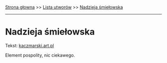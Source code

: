 [Strona głowna](../index.md) >> [Lista utworów](../list.md) >> [Nadzieja śmiełowska](341.md)

---

# Nadzieja śmiełowska

Tekst: [kaczmarski.art.pl](https://www.kaczmarski.art.pl/tworczosc/wiersze/nadzieja-smielowska/)

Element pospolity, nic ciekawego.